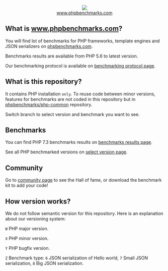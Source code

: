 <p align="center">
  <img src="http://www.phpbenchmarks.com/images/logo_github.png">
  <br>
  <a href="http://www.phpbenchmarks.com" target="_blank">www.phpbenchmarks.com</a>
</p>

## What is www.phpbenchmarks.com?

You will find lot of benchmarks for PHP frameworks, template engines and JSON serializers on [phpbenchmarks.com](http://www.phpbenchmarks.com).

Benchmarks results are available from PHP 5.6 to latest version.

Our benchmarking protocol is available on [benchmarking protocol page](http://www.phpbenchmarks.com/en/documentation/benchmarking-protocol).

## What is this repository?

It contains PHP installation `only`.
To reuse code between minor versions, features for benchmarks are not coded in this repository
but in [phpbenchmarks/php-common](https://github.com/phpbenchmarks/php-common) repository.

Switch branch to select version and benchmark you want to see.

## Benchmarks

You can find PHP 7.3 benchmarks results on
[benchmarks results page](http://www.phpbenchmarks.com/en/benchmark/php/7.3).

See all PHP benchmarked versions on [select version page](http://www.phpbenchmarks.com/en/benchmark/php/version).

## Community

Go to [community page](http://www.phpbenchmarks.com/en/community) to see the Hall of fame, or download the benchmark kit to add your code!

## How version works?

We do not follow semantic version for this repository. Here is an explanation about our versioning system:

`W` PHP major version.

`X` PHP minor version.

`Y` PHP bugfix version.

`Z` Benchmark type: `6` JSON serialization of Hello world, `7` Small JSON serialization, `8` Big JSON serialization.
